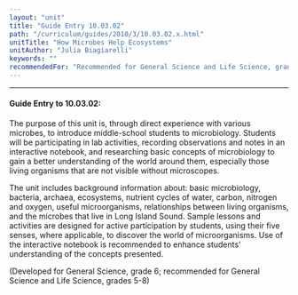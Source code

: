 ```yaml
---
layout: "unit"
title: "Guide Entry 10.03.02"
path: "/curriculum/guides/2010/3/10.03.02.x.html"
unitTitle: "How Microbes Help Ecosystems"
unitAuthor: "Julia Biagiarelli"
keywords: ""
recommendedFor: "Recommended for General Science and Life Science, grades 5-8"
---
```

<body>
<hr/>
<h4>
Guide Entry to 10.03.02:
</h4>
<p>
The purpose of this unit is, through direct experience with various microbes, to introduce middle-school students to microbiology. Students will be participating in lab activities, recording observations and notes in an interactive notebook, and researching basic concepts of microbiology to gain a better understanding of the world around them, especially those living organisms that are not visible without microscopes.
</p>
<p>
The unit includes background information about: basic microbiology, bacteria, archaea, ecosystems, nutrient cycles of water, carbon, nitrogen and oxygen, useful microorganisms, relationships between living organisms, and the microbes that live in Long Island Sound.  Sample lessons and activities are designed for active participation by students, using their five senses, where applicable, to discover the world of microorganisms. Use of the interactive notebook is recommended to enhance students' understanding of the concepts presented.
</p>
<p>
(Developed for General Science, grade 6; recommended for General Science and Life Science, grades 5-8)
</p>
</body>

